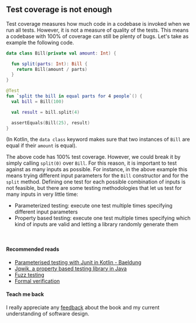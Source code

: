 ## Test coverage is not enough
Test coverage measures how much code in a codebase is invoked when we run all tests. However, it is not a measure of quality
of the tests. This means a codebase with 100% of coverage can still be plenty of bugs. Let's take as example the following code.

```kotlin
data class Bill(private val amount: Int) {

  fun split(parts: Int): Bill {
    return Bill(amount / parts)
  }
}

@Test
fun `split the bill in equal parts for 4 people`() {
  val bill = Bill(100)

  val result = bill.split(4)

  assertEquals(Bill(25), result)
}
```

(In Kotlin, the `data class` keyword makes sure that two instances of `Bill` are equal if their `amount` is equal).

The above code has 100% test coverage. However, we could break it by simply calling `split(0)` over `Bill`.
For this reason, it is important to test against as many inputs as possible. For instance, in the above example this means
trying different input parameters for the `Bill` constructor and for the `split` method. Defining one test for each possible
combination of inputs is not feasible, but there are some testing methodologies that let us test for many inputs in very little time:
* Parameterized testing: execute one test multiple times specifying different input parameters
* Property based testing: execute one test multiple times specifying which kind of inputs are valid and letting a library randomly generate them

<br/>  

#### Recommended reads
* [Parameterised testing with Junit in Kotlin - Baeldung](https://www.baeldung.com/parameterized-tests-junit-5)  
* [Jqwik, a property based testing library in Java](https://jqwik.net/)  
* [Fuzz testing](https://en.wikipedia.org/wiki/Fuzzing)    
* [Formal verification](https://en.wikipedia.org/wiki/Formal_verification)

#### Teach me back
I really appreciate any [feedback]((/introduction/introduction.html#teach-me-back)) about the book and my current understanding of software design.